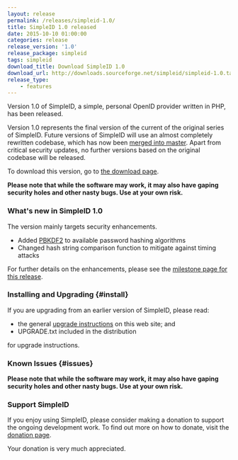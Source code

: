 ```yaml
---
layout: release
permalink: /releases/simpleid-1.0/
title: SimpleID 1.0 released
date: 2015-10-10 01:00:00
categories: release
release_version: '1.0'
release_package: simpleid
tags: simpleid
download_title: Download SimpleID 1.0
download_url: http://downloads.sourceforge.net/simpleid/simpleid-1.0.tar.gz
release_type: 
    - features
---
```


Version 1.0 of SimpleID, a simple, personal OpenID provider written in PHP, has been released.

Version 1.0 represents the final version of the current of the original series of SimpleID.
Future versions of SimpleID will use an almost completely rewritten codebase, which has
now been [merged into master](/news/2015/10/simpleid-2-merged-into-master/).  Apart from
critical security updates, no further versions based on the original codebase will be released.

To download this version, go to [the download page](/download).

**Please note that while the software may work, it may also have gaping security holes and other nasty bugs. Use at your own risk.**

### What's new in SimpleID 1.0

The version mainly targets security enhancements.

- Added [PBKDF2](https://en.wikipedia.org/wiki/PBKDF2) to available password hashing algorithms
- Changed hash string comparison function to mitigate against timing attacks

For further details on the enhancements, please see the [milestone page for this release](http://trac.simpleid.koinic.net/milestone/1.0).

### Installing and Upgrading {#install}

If you are upgrading from an earlier version of SimpleID, please read:

- the general [upgrade instructions](http://simpleid.koinic.net/documentation/getting-started/upgrading) on this web site; and
- UPGRADE.txt included in the distribution

for upgrade instructions.

### Known Issues {#issues}

**Please note that while the software may work, it may also have gaping security holes and other nasty bugs. Use at your own risk.**

### Support SimpleID

If you enjoy using SimpleID, please consider making a donation to support the
ongoing development work.  To find out more on how to donate, visit
the [donation page](http://simpleid.koinic.net/donate).

Your donation is very much appreciated.